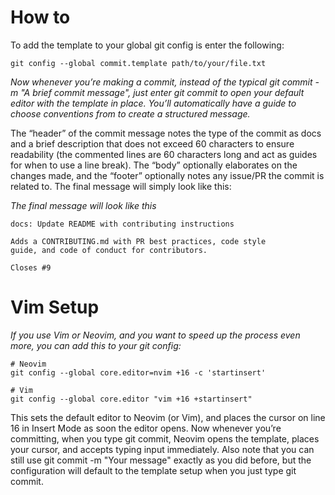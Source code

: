 # How to

To add the template to your global git config is enter the following:

`git config --global commit.template path/to/your/file.txt`

*Now whenever you’re making a commit, instead of the typical git commit -m "A brief commit message", just enter git commit to open your default editor with the template in place. You’ll automatically have a guide to choose conventions from to create a structured message.*

The “header” of the commit message notes the type of the commit as docs and a brief description that does not exceed 60 characters to ensure readability (the commented lines are 60 characters long and act as guides for when to use a line break). The “body” optionally elaborates on the changes made, and the “footer” optionally notes any issue/PR the commit is related to. The final message will simply look like this:

*The final message will look like this*

```
docs: Update README with contributing instructions

Adds a CONTRIBUTING.md with PR best practices, code style
guide, and code of conduct for contributors.

Closes #9
```
# Vim Setup

*If you use Vim or Neovim, and you want to speed up the process even more, you can add this to your git config:*

```
# Neovim
git config --global core.editor=nvim +16 -c 'startinsert'

# Vim
git config --global core.editor "vim +16 +startinsert"
```

This sets the default editor to Neovim (or Vim), and places the cursor on line 16 in Insert Mode as soon the editor opens. Now whenever you’re committing, when you type git commit, Neovim opens the template, places your cursor, and accepts typing input immediately. Also note that you can still use git commit -m "Your message" exactly as you did before, but the configuration will default to the template setup when you just type git commit.


